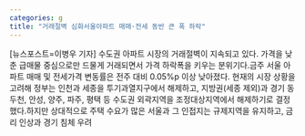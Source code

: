 ```yaml
---
categories: g
title: "거래절벽 심화서울아파트 매매·전세 동반 큰 폭 하락"
---
```

[뉴스포스트=이병우 기자] 수도권 아파트 시장의 거래절벽이 지속되고 있다. 가격을 낮춘 급매물 중심으로만 드물게 거래되면서 가격 하락폭을 키우는 분위기다.금주 서울 아파트 매매 및 전세가격 변동률은 전주 대비 0.05%p 이상 낮아졌다. 현재의 시장 상황을 고려해 정부는 인천과 세종을 투기과열지구에서 해제하고, 지방권(세종 제외)과 경기 동두천, 안성, 양주, 파주, 평택 등 수도권 외곽지역을 조정대상지역에서 해제하기로 결정했다.하지만 상대적으로 주택 수요가 많은 서울과 그 인접지는 규제지역을 유지하고, 금리 인상과 경기 침체 우려